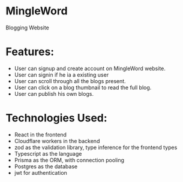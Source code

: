 # MingleWord
Blogging Website


# Features:
- User can signup and create account on MingleWord website.
- User can signin if he ia a existing user
- User can scroll through all the blogs present.
- User can click on a blog thumbnail to read the full blog.
- User can publish his own blogs.

# Technologies Used:
- React in the frontend
- Cloudflare workers in the backend
- zod as the validation library, type inference for the frontend types
- Typescript as the language
- Prisma as the ORM, with connection pooling
- Postgres as the database
- jwt for authentication

